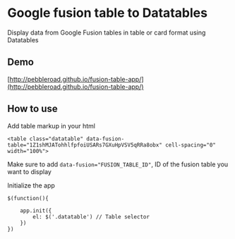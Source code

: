 # Google fusion table to Datatables

Display data from Google Fusion tables in table or card format using Datatables

## Demo

[http://pebbleroad.github.io/fusion-table-app/](http://pebbleroad.github.io/fusion-table-app/)

## How to use

Add table markup in your html

    <table class="datatable" data-fusion-table="1Z1shMJATohhlfpfoiUSARs7GXuHpVSV5qRRa8obx" cell-spacing="0" width="100%">
    
Make sure to add `data-fusion="FUSION_TABLE_ID"`, ID of the fusion table you want to display

Initialize the app

    $(function(){

        app.init({
            el: $('.datatable') // Table selector
        })
    })